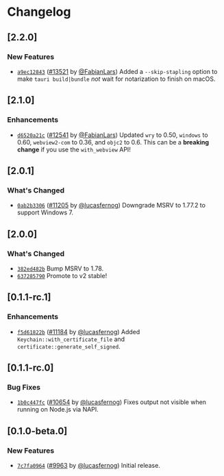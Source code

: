 # Changelog

## \[2.2.0]

### New Features

- [`a9ec12843`](https://www.github.com/tauri-apps/tauri/commit/a9ec12843aa7d0eb774bd3a53e2e63da12cfa77b) ([#13521](https://www.github.com/tauri-apps/tauri/pull/13521) by [@FabianLars](https://www.github.com/tauri-apps/tauri/../../FabianLars)) Added a `--skip-stapling` option to make `tauri build|bundle` *not* wait for notarization to finish on macOS.

## \[2.1.0]

### Enhancements

- [`d6520a21c`](https://www.github.com/tauri-apps/tauri/commit/d6520a21ce02c3e2be2955999946c2cb7bdb07aa) ([#12541](https://www.github.com/tauri-apps/tauri/pull/12541) by [@FabianLars](https://www.github.com/tauri-apps/tauri/../../FabianLars)) Updated `wry` to 0.50, `windows` to 0.60, `webview2-com` to 0.36, and `objc2` to 0.6. This can be a **breaking change** if you use the `with_webview` API!

## \[2.0.1]

### What's Changed

- [`0ab2b3306`](https://www.github.com/tauri-apps/tauri/commit/0ab2b330644b6419f6cee1d5377bfb5cdda2ccf9) ([#11205](https://www.github.com/tauri-apps/tauri/pull/11205) by [@lucasfernog](https://www.github.com/tauri-apps/tauri/../../lucasfernog)) Downgrade MSRV to 1.77.2 to support Windows 7.

## \[2.0.0]

### What's Changed

- [`382ed482b`](https://www.github.com/tauri-apps/tauri/commit/382ed482bd08157c39e62f9a0aaad8802f1092cb) Bump MSRV to 1.78.
- [`637285790`](https://www.github.com/tauri-apps/tauri/commit/6372857905ae9c0aedb7f482ddf6cf9f9836c9f2) Promote to v2 stable!

## \[0.1.1-rc.1]

### Enhancements

- [`f5d61822b`](https://www.github.com/tauri-apps/tauri/commit/f5d61822bf5988827776dd58bed75c19364e86bd) ([#11184](https://www.github.com/tauri-apps/tauri/pull/11184) by [@lucasfernog](https://www.github.com/tauri-apps/tauri/../../lucasfernog)) Added `Keychain::with_certificate_file` and `certificate::generate_self_signed`.

## \[0.1.1-rc.0]

### Bug Fixes

- [`1b0c447fc`](https://www.github.com/tauri-apps/tauri/commit/1b0c447fcbc424e08e4260277ec178df86f45d1d) ([#10654](https://www.github.com/tauri-apps/tauri/pull/10654) by [@lucasfernog](https://www.github.com/tauri-apps/tauri/../../lucasfernog)) Fixes output not visible when running on Node.js via NAPI.

## \[0.1.0-beta.0]

### New Features

- [`7c7fa0964`](https://www.github.com/tauri-apps/tauri/commit/7c7fa0964db3403037fdb9a34de2b877ddb8df1c) ([#9963](https://www.github.com/tauri-apps/tauri/pull/9963) by [@lucasfernog](https://www.github.com/tauri-apps/tauri/../../lucasfernog)) Initial release.
